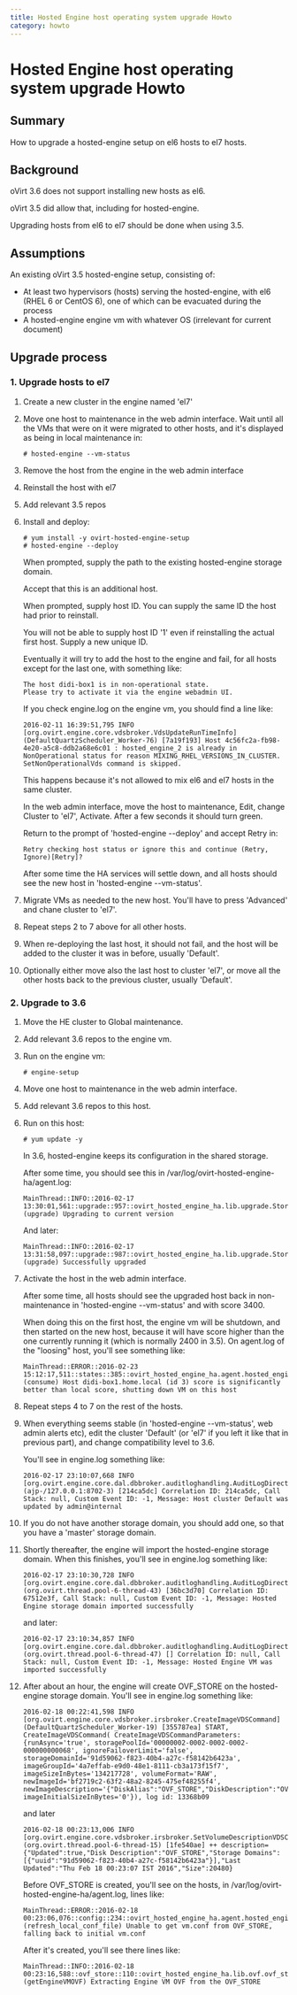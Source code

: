 ```yaml
---
title: Hosted Engine host operating system upgrade Howto
category: howto
---
```


# Hosted Engine host operating system upgrade Howto

## Summary

How to upgrade a hosted-engine setup on el6 hosts to el7 hosts.

## Background

oVirt 3.6 does not support installing new hosts as el6.

oVirt 3.5 did allow that, including for hosted-engine.

Upgrading hosts from el6 to el7 should be done when using 3.5.

## Assumptions

An existing oVirt 3.5 hosted-engine setup, consisting of:

* At least two hypervisors (hosts) serving the hosted-engine, with el6 (RHEL 6 or CentOS 6), one of which can be evacuated during the process
* A hosted-engine engine vm with whatever OS (irrelevant for current document)

## Upgrade process

### 1. Upgrade hosts to el7

1. Create a new cluster in the engine named 'el7'

2. Move one host to maintenance in the web admin interface.
Wait until all the VMs that were on it were migrated to other hosts, and it's displayed as being in local maintenance in:

   ```
   # hosted-engine --vm-status
   ```

3. Remove the host from the engine in the web admin interface

4. Reinstall the host with el7

5. Add relevant 3.5 repos

6. Install and deploy:

   ```
   # yum install -y ovirt-hosted-engine-setup
   # hosted-engine --deploy
   ```

   When prompted, supply the path to the existing hosted-engine storage domain.

   Accept that this is an additional host.

   When prompted, supply host ID. You can supply the same ID the host had prior to reinstall.

   You will not be able to supply host ID '1' even if reinstalling the actual first host. Supply a new unique ID.

   Eventually it will try to add the host to the engine and fail, for all hosts except for the last one, with something like:

   ```
   The host didi-box1 is in non-operational state.
   Please try to activate it via the engine webadmin UI.
   ```

   If you check engine.log on the engine vm, you should find a line like:

   ```
   2016-02-11 16:39:51,795 INFO  [org.ovirt.engine.core.vdsbroker.VdsUpdateRunTimeInfo] (DefaultQuartzScheduler_Worker-76) [7a19f193] Host 4c56fc2a-fb98-4e20-a5c8-ddb2a68e6c01 : hosted_engine_2 is already in NonOperational status for reason MIXING_RHEL_VERSIONS_IN_CLUSTER. SetNonOperationalVds command is skipped.
   ```

   This happens because it's not allowed to mix el6 and el7 hosts in the same cluster.

   In the web admin interface, move the host to maintenance, Edit, change Cluster to 'el7', Activate. After a few seconds it should turn green.

   Return to the prompt of 'hosted-engine --deploy' and accept Retry in:

   ```
   Retry checking host status or ignore this and continue (Retry, Ignore)[Retry]?
   ```

   After some time the HA services will settle down, and all hosts should see the new host in 'hosted-engine --vm-status'.

7. Migrate VMs as needed to the new host. You'll have to press 'Advanced' and chane cluster to 'el7'.

8. Repeat steps 2 to 7 above for all other hosts.

9. When re-deploying the last host, it should not fail, and the host will be added to the cluster it was in before, usually 'Default'.

10. Optionally either move also the last host to cluster 'el7', or move all the other hosts back to the previous cluster, usually 'Default'.

### 2. Upgrade to 3.6

1. Move the HE cluster to Global maintenance.

2. Add relevant 3.6 repos to the engine vm.

3. Run on the engine vm:

   ```
   # engine-setup
   ```

4. Move one host to maintenance in the web admin interface.

5. Add relevant 3.6 repos to this host.

6. Run on this host:

   ```
   # yum update -y
   ```

   In 3.6, hosted-engine keeps its configuration in the shared storage.

   After some time, you should see this in /var/log/ovirt-hosted-engine-ha/agent.log:

   ```
   MainThread::INFO::2016-02-17 13:30:01,561::upgrade::957::ovirt_hosted_engine_ha.lib.upgrade.StorageServer::(upgrade) Upgrading to current version
   ```

   And later:

   ```
   MainThread::INFO::2016-02-17 13:31:58,097::upgrade::987::ovirt_hosted_engine_ha.lib.upgrade.StorageServer::(upgrade) Successfully upgraded
   ```

7. Activate the host in the web admin interface.

   After some time, all hosts should see the upgraded host back in non-maintenance in 'hosted-engine --vm-status' and with score 3400.

   When doing this on the first host, the engine vm will be shutdown, and then started on the new host, because it will have score higher than the one currently running it (which is normally 2400 in 3.5). On agent.log of the "loosing" host, you'll see something like:

   ```
   MainThread::ERROR::2016-02-23 15:12:17,511::states::385::ovirt_hosted_engine_ha.agent.hosted_engine.HostedEngine::(consume) Host didi-box1.home.local (id 3) score is significantly better than local score, shutting down VM on this host
   ```

8. Repeat steps 4 to 7 on the rest of the hosts.

9. When everything seems stable (in 'hosted-engine --vm-status', web admin alerts etc), edit the cluster 'Default' (or 'el7' if you left it like that in previous part), and change compatibility level to 3.6.

   You'll see in engine.log something like:

   ```
   2016-02-17 23:10:07,668 INFO  [org.ovirt.engine.core.dal.dbbroker.auditloghandling.AuditLogDirector] (ajp-/127.0.0.1:8702-3) [214ca5dc] Correlation ID: 214ca5dc, Call Stack: null, Custom Event ID: -1, Message: Host cluster Default was updated by admin@internal
   ```

10. If you do not have another storage domain, you should add one, so that you have a 'master' storage domain.

11. Shortly thereafter, the engine will import the hosted-engine storage domain. When this finishes, you'll see in engine.log something like:

    ```
    2016-02-17 23:10:30,728 INFO  [org.ovirt.engine.core.dal.dbbroker.auditloghandling.AuditLogDirector] (org.ovirt.thread.pool-6-thread-43) [36bc3d70] Correlation ID: 67512e3f, Call Stack: null, Custom Event ID: -1, Message: Hosted Engine storage domain imported successfully
    ```

    and later:

    ```
    2016-02-17 23:10:34,857 INFO  [org.ovirt.engine.core.dal.dbbroker.auditloghandling.AuditLogDirector] (org.ovirt.thread.pool-6-thread-47) [] Correlation ID: null, Call Stack: null, Custom Event ID: -1, Message: Hosted Engine VM was imported successfully
    ```

12. After about an hour, the engine will create OVF_STORE on the hosted-engine storage domain. You'll see in engine.log something like:

    ```
    2016-02-18 00:22:41,598 INFO  [org.ovirt.engine.core.vdsbroker.irsbroker.CreateImageVDSCommand] (DefaultQuartzScheduler_Worker-19) [355787ea] START, CreateImageVDSCommand( CreateImageVDSCommandParameters:{runAsync='true', storagePoolId='00000002-0002-0002-0002-000000000068', ignoreFailoverLimit='false', storageDomainId='91d59062-f823-40b4-a27c-f58142b6423a', imageGroupId='4a7effab-e9d0-48e1-8111-cb3a173f15f7', imageSizeInBytes='134217728', volumeFormat='RAW', newImageId='bf2719c2-63f2-48a2-8245-475ef48255f4', newImageDescription='{"DiskAlias":"OVF_STORE","DiskDescription":"OVF_STORE"}', imageInitialSizeInBytes='0'}), log id: 13368b09
    ```

    and later

    ```
    2016-02-18 00:23:13,006 INFO  [org.ovirt.engine.core.vdsbroker.irsbroker.SetVolumeDescriptionVDSCommand] (org.ovirt.thread.pool-6-thread-15) [1fe540ae] ++ description={"Updated":true,"Disk Description":"OVF_STORE","Storage Domains":[{"uuid":"91d59062-f823-40b4-a27c-f58142b6423a"}],"Last Updated":"Thu Feb 18 00:23:07 IST 2016","Size":20480}
    ```

    Before OVF_STORE is created, you'll see on the hosts, in /var/log/ovirt-hosted-engine-ha/agent.log, lines like:

    ```
    MainThread::ERROR::2016-02-18 00:23:06,076::config::234::ovirt_hosted_engine_ha.agent.hosted_engine.HostedEngine.config::(refresh_local_conf_file) Unable to get vm.conf from OVF_STORE, falling back to initial vm.conf
    ```

    After it's created, you'll see there lines like:

    ```
    MainThread::INFO::2016-02-18 00:23:16,588::ovf_store::110::ovirt_hosted_engine_ha.lib.ovf.ovf_store.OVFStore::(getEngineVMOVF) Extracting Engine VM OVF from the OVF_STORE
    ```
